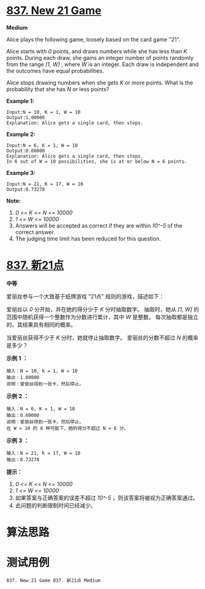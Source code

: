 # [837. New 21 Game][enTitle]

**Medium**

Alice plays the following game, loosely based on the card game "21".

Alice starts with  *0*  points, and draws numbers while she has less than  *K*  points. During each draw, she gains an integer number of points randomly from the range  *[1, W]* , where  *W*  is an integer. Each draw is independent and the outcomes have equal probabilities.

Alice stops drawing numbers when she gets  *K*  or more points. What is the probability that she has  *N*  or less points?

**Example 1:** 

```
Input:N = 10, K = 1, W = 10
Output:1.00000
Explanation: Alice gets a single card, then stops.

```

**Example 2:** 

```
Input:N = 6, K = 1, W = 10
Output:0.60000
Explanation: Alice gets a single card, then stops.
In 6 out of W = 10 possibilities, she is at or below N = 6 points.

```

**Example 3:** 

```
Input:N = 21, K = 17, W = 10
Output:0.73278
```

**Note:** 

1.  *0 <= K <= N <= 10000*  
2.  *1 <= W <= 10000*  
3. Answers will be accepted as correct if they are within  *10^-5*  of the correct answer. 
4. The judging time limit has been reduced for this question.


# [837. 新21点][cnTitle]

**中等**

爱丽丝参与一个大致基于纸牌游戏 “21点” 规则的游戏，描述如下：

爱丽丝以  *0*  分开始，并在她的得分少于  *K*  分时抽取数字。 抽取时，她从  *[1, W]*  的范围中随机获得一个整数作为分数进行累计，其中  *W*  是整数。 每次抽取都是独立的，其结果具有相同的概率。

当爱丽丝获得不少于  *K*  分时，她就停止抽取数字。 爱丽丝的分数不超过  *N*  的概率是多少？



**示例** **1** **：** 

```
输入：N = 10, K = 1, W = 10
输出：1.00000
说明：爱丽丝得到一张卡，然后停止。
```

**示例** **2** **：** 

```
输入：N = 6, K = 1, W = 10
输出：0.60000
说明：爱丽丝得到一张卡，然后停止。
在 W = 10 的 6 种可能下，她的得分不超过 N = 6 分。
```

**示例** **3** **：** 

```
输入：N = 21, K = 17, W = 10
输出：0.73278
```



**提示：** 

1.  *0 <= K <= N <= 10000*  
2.  *1 <= W <= 10000*  
3. 如果答案与正确答案的误差不超过  *10^-5* ，则该答案将被视为正确答案通过。 
4. 此问题的判断限制时间已经减少。




# 算法思路

# 测试用例
```
837. New 21 Game 837. 新21点 Medium
```

[enTitle]: https://leetcode.com/problems/new-21-game/
[cnTitle]: https://leetcode-cn.com/problems/new-21-game/
